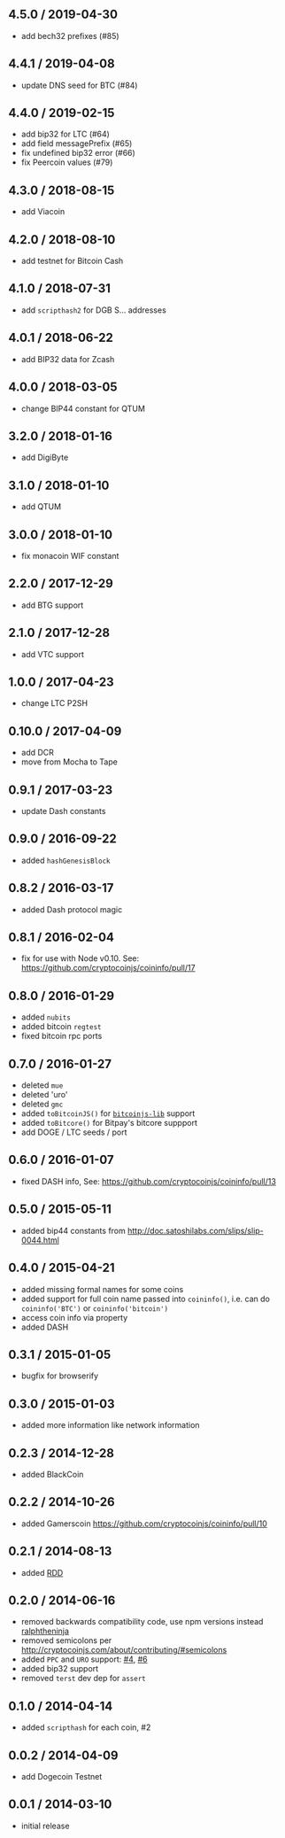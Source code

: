 4.5.0 / 2019-04-30
------------------

- add bech32 prefixes (#85)

4.4.1 / 2019-04-08
------------------

- update DNS seed for BTC (#84)

4.4.0 / 2019-02-15
------------------

- add bip32 for LTC (#64)
- add field messagePrefix (#65)
- fix undefined bip32 error (#66)
- fix Peercoin values (#79)

4.3.0 / 2018-08-15
------------------

- add Viacoin

4.2.0 / 2018-08-10
------------------

- add testnet for Bitcoin Cash

4.1.0 / 2018-07-31
------------------

- add `scripthash2` for DGB S... addresses

4.0.1 / 2018-06-22
------------------

- add BIP32 data for Zcash

4.0.0 / 2018-03-05
------------------
- change BIP44 constant for QTUM

3.2.0 / 2018-01-16
------------------

- add DigiByte

3.1.0 / 2018-01-10
------------------
- add QTUM

3.0.0 / 2018-01-10
------------------
- fix monacoin WIF constant

2.2.0 / 2017-12-29
------------------
- add BTG support

2.1.0 / 2017-12-28
------------------
- add VTC support

1.0.0 / 2017-04-23
-------------------
- change LTC P2SH

0.10.0 / 2017-04-09
-------------------
- add DCR
- move from Mocha to Tape

0.9.1 / 2017-03-23
-------------------
- update Dash constants

0.9.0 / 2016-09-22
------------------
- added `hashGenesisBlock`

0.8.2 / 2016-03-17
------------------
- added Dash protocol magic

0.8.1 / 2016-02-04
------------------
- fix for use with Node v0.10. See: https://github.com/cryptocoinjs/coininfo/pull/17

0.8.0 / 2016-01-29
------------------
- added `nubits`
- added bitcoin `regtest`
- fixed bitcoin rpc ports

0.7.0 / 2016-01-27
------------------
- deleted `mue`
- deleted 'uro'
- deleted `gmc`
- added `toBitcoinJS()` for [`bitcoinjs-lib`](https://github.com/bitcoinjs/bitcoinjs-lib) support
- added `toBitcore()` for Bitpay's bitcore suppport
- add DOGE / LTC seeds / port

0.6.0 / 2016-01-07
------------------
- fixed DASH info, See: https://github.com/cryptocoinjs/coininfo/pull/13

0.5.0 / 2015-05-11
------------------
- added bip44 constants from http://doc.satoshilabs.com/slips/slip-0044.html

0.4.0 / 2015-04-21
------------------
- added missing formal names for some coins
- added support for full coin name passed into `coininfo()`, i.e. can do `coininfo('BTC')` or `coininfo('bitcoin')`
- access coin info via property
- added DASH

0.3.1 / 2015-01-05
------------------
- bugfix for browserify

0.3.0 / 2015-01-03
------------------
- added more information like network information

0.2.3 / 2014-12-28
------------------
- added BlackCoin

0.2.2 / 2014-10-26
------------------
- added Gamerscoin https://github.com/cryptocoinjs/coininfo/pull/10

0.2.1 / 2014-08-13
------------------
- added [RDD](https://github.com/cryptocoinjs/coininfo/pull/7)

0.2.0  / 2014-06-16
-------------------
* removed backwards compatibility code, use npm versions instead [ralphtheninja](https://github.com/cryptocoinjs/coininfo/pull/3)
* removed semicolons per http://cryptocoinjs.com/about/contributing/#semicolons
* added `PPC` and `URO` support: [#4](https://github.com/cryptocoinjs/coininfo/issues/4), [#6](https://github.com/cryptocoinjs/coininfo/pull/6)
* added bip32 support
* removed `terst` dev dep for `assert`

0.1.0 / 2014-04-14
------------------
* added `scripthash` for each coin, #2

0.0.2 / 2014-04-09
------------------
* add Dogecoin Testnet

0.0.1 / 2014-03-10
------------------
* initial release
